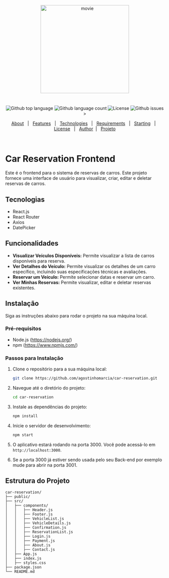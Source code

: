 <p align="center">
   <img src="https://media.giphy.com/media/v1.Y2lkPTc5MGI3NjExd3BwOXhjYXphcGswNjFrcGlqZXp2dmxmZTM4dzZhbGdzcjMzZmZwbiZlcD12MV9zdGlja2Vyc19zZWFyY2gmY3Q9cw/7cYoERt3yza1A1iV0q/giphy.gif" alt="movie" width="280"/>
</p>

<h1 align="center"></h1>

<p align="center">
  <img alt="Github top language" src="https://img.shields.io/github/languages/top/agostinhomarcia/car-reservation?color=334598">

  <img alt="Github language count" src="https://img.shields.io/github/languages/count/agostinhomarcia/car-reservation?color=334598">

  <img alt="License" src="https://img.shields.io/github/license/agostinhomarcia/car-reservation?color=334598">

   <img alt="Github issues" src="https://img.shields.io/github/issues/agostinhomarcia/car-reservation?color=334598" />
>

</p>

<p align="center">
  <a href="#dart-about">About</a> &#xa0; | &#xa0; 
  <a href="#sparkles-features">Features</a> &#xa0; | &#xa0;
  <a href="#rocket-technologies">Technologies</a> &#xa0; | &#xa0;
  <a href="#white_check_mark-requirements">Requirements</a> &#xa0; | &#xa0;
  <a href="#checkered_flag-starting">Starting</a> &#xa0; | &#xa0;
  <a href="#memo-license">License</a> &#xa0; | &#xa0;
  <a href="https://github.com/agostinhomarcia" target="_blank">Author</a>&#xa0; | &#xa0
  <a href="#" target="_blank" rel="noopener noreferrer">Projeto</a>
</p>

<br>

# Car Reservation Frontend

Este é o frontend para o sistema de reservas de carros. Este projeto fornece uma interface de usuário para visualizar, criar, editar e deletar reservas de carros.

## Tecnologias

- React.js
- React Router
- Axios
- DatePicker

## Funcionalidades

- **Visualizar Veículos Disponíveis:** Permite visualizar a lista de carros disponíveis para reserva.
- **Ver Detalhes do Veículo:** Permite visualizar os detalhes de um carro específico, incluindo suas especificações técnicas e avaliações.
- **Reservar um Veículo:** Permite selecionar datas e reservar um carro.
- **Ver Minhas Reservas:** Permite visualizar, editar e deletar reservas existentes.

## Instalação

Siga as instruções abaixo para rodar o projeto na sua máquina local.

### Pré-requisitos

- Node.js (https://nodejs.org/)
- npm (https://www.npmjs.com/)

### Passos para Instalação

1. Clone o repositório para a sua máquina local:

   ```bash
   git clone https://github.com/agostinhomarcia/car-reservation.git
   ```

2. Navegue até o diretório do projeto:

   ```bash
   cd car-reservation
   ```

3. Instale as dependências do projeto:

   ```bash
   npm install
   ```

4. Inicie o servidor de desenvolvimento:

   ```bash
   npm start
   ```

5. O aplicativo estará rodando na porta 3000. Você pode acessá-lo em `http://localhost:3000`.

6. Se a porta 3000 já estiver sendo usada pelo seu Back-end por exemplo mude para abrir na porta 3001.

## Estrutura do Projeto

```plaintext
car-reservation/
├── public/
├── src/
│   ├── components/
│   │   ├── Header.js
│   │   ├── Footer.js
│   │   ├── VehicleList.js
│   │   ├── VehicleDetails.js
│   │   ├── Confirmation.js
│   │   ├── ReservationList.js
│   │   ├── Login.js
│   │   ├── Payment.js
│   │   ├── About.js
│   │   ├── Contact.js
│   ├── App.js
│   ├── index.js
│   ├── styles.css
├── package.json
└── README.md
```
